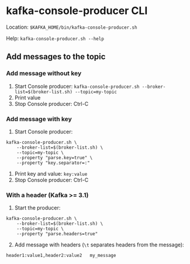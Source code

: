# kafka-console-producer CLI

Location: `$KAFKA_HOME/bin/kafka-console-producer.sh`

Help: `kafka-console-producer.sh --help`

## Add messages to the topic

### Add message without key
1. Start Console producer: `kafka-console-producer.sh --broker-list=$(broker-list.sh) --topic=my-topic`
1. Print value
1. Stop Console producer: Ctrl-C

### Add message with key
1. Start Console producer: 
```
kafka-console-producer.sh \
	--broker-list=$(broker-list.sh) \
	--topic=my-topic \
	--property "parse.key=true" \
	--property "key.separator=:"
```
1. Print key and value: `key:value`
1. Stop Console producer: Ctrl-C

### With a header (Kafka >= 3.1)
1. Start the producer:
```
kafka-console-producer.sh \
	--broker-list=$(broker-list.sh) \
	--topic=my-topic \
	--property "parse.headers=true"
```
2. Add message with headers (`\t` separates headers from the message):
```
header1:value1,header2:value2	my_message
```